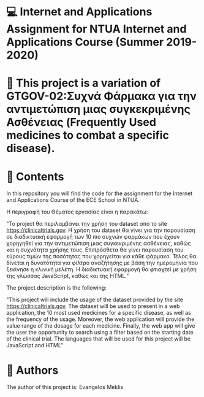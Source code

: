 # :computer: Internet and Applications Assignment for NTUA Internet and Applications Course (Summer 2019-2020)

# :syringe: This project is a variation of GTGOV-02:Συχνά Φάρμακα για την αντιμετώπιση μιας συγκεκριμένης Ασθένειας (Frequently Used medicines to combat a specific disease).

# :book: Contents

In this repository you will find the code for the assignment for the Internet and Applications Course of the ECE School in NTUA.

H περιγραφή του Θέματος εργασίας είναι η παρακάτω:

"Το project θα περιλαμβάνει την χρήση του dataset από το site https://clinicaltrials.gov. Η χρήση του dataset θα γίνει για την παρουσίαση σε διαδικτυακή εφαρμογή των 10 πιο συχνών φαρμάκων που έχουν χορηγηθεί για την αντιμετώπιση μιας συγκεκριμένης ασθένειας, καθώς και η συχνότητα χρήσης τους. Επιπρόσθετα θα γίνει παρουσίαση του εύρους τιμών της ποσότητας που χορηγείται για κάθε φάρμακο. Τέλος θα δίνεται η δυνατότητα για φίλτρο αναζήτησης με βάση την ημερομηνία που ξεκίνησε η κλινική μελέτη. Η διαδικτυακή εφαρμογή θα φτιαχτεί με χρήση της γλώσσας JavaScript, καθώς και της HTML."

The project description is the following:

"This project will include the usage of the dataset provided by the site https://clinicaltrials.gov. The dataset will be used to present in a web application, the 10 most used medicines for a specific disease, as well as the frequency of the usage. Moreover, the web application will provide the value range of the dosage for each medicine. Finally, the web app will give the user the opportunity to search using a filter based on the starting date of the clinical trial. The languages that will be used for this project will be JavaScript and HTML"

# :pencil: Authors

The author of this project is: Evangelos Meklis
